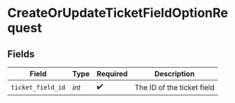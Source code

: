 # CreateOrUpdateTicketFieldOptionRequest


## Fields

| Field                      | Type                       | Required                   | Description                |
| -------------------------- | -------------------------- | -------------------------- | -------------------------- |
| `ticket_field_id`          | *int*                      | :heavy_check_mark:         | The ID of the ticket field |